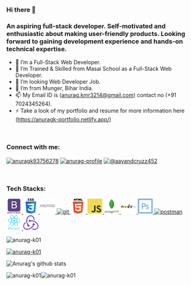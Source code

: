 ### Hi there 👋

### An aspiring full-stack developer. Self-motivated and enthusiastic about making user-friendly products. Looking forward to gaining development experience and hands-on technical expertise.

- 🔭 I’m a Full-Stack Web Developer.                                    
- 🌱 I’m Trained & Skilled from Masai School as a Full-Stack Web Developer.                 
- 👯 I’m looking Web Developer Job.
- 💬 I’m from Munger, Bihar India.
- 📫 My Email ID is (anurag.kmr3214@gmail.com) contact no (+91 7024345264).
- ⚡ Take a look of my portfolio and resume for more information here (https://anuragk-portfolio.netlify.app/)</div>
</br>
<h3 align="left">Connect with me:</h3>
<p align="left">
<a href="https://twitter.com/anuragk93756278" target="blank"><img align="center" src="https://raw.githubusercontent.com/rahuldkjain/github-profile-readme-generator/master/src/images/icons/Social/twitter.svg" alt="anuragk93756278" height="30" width="40" /></a>
<a href="https://linkedin.com/in/anurag-profile" target="blank"><img align="center" src="https://raw.githubusercontent.com/rahuldkjain/github-profile-readme-generator/master/src/images/icons/Social/linked-in-alt.svg" alt="anurag-profile" height="30" width="40" /></a>
<a href="https://medium.com/@aayandcruzz452" target="blank"><img align="center" src="https://raw.githubusercontent.com/rahuldkjain/github-profile-readme-generator/master/src/images/icons/Social/medium.svg" alt="@aayandcruzz452" height="30" width="40" /></a>
</p>
</br>
<h3 align="left">Tech Stacks:</h3>
<p align="left"> <a href="https://getbootstrap.com" target="_blank"> <img src="https://raw.githubusercontent.com/devicons/devicon/master/icons/bootstrap/bootstrap-plain-wordmark.svg" alt="bootstrap" width="40" height="40"/> </a> <a href="https://www.w3schools.com/css/" target="_blank"> <img src="https://raw.githubusercontent.com/devicons/devicon/master/icons/css3/css3-original-wordmark.svg" alt="css3" width="40" height="40"/> </a> <a href="https://expressjs.com" target="_blank"> <img src="https://raw.githubusercontent.com/devicons/devicon/master/icons/express/express-original-wordmark.svg" alt="express" width="40" height="40"/> </a> <a href="https://git-scm.com/" target="_blank"> <img src="https://www.vectorlogo.zone/logos/git-scm/git-scm-icon.svg" alt="git" width="40" height="40"/> </a> <a href="https://www.w3.org/html/" target="_blank"> <img src="https://raw.githubusercontent.com/devicons/devicon/master/icons/html5/html5-original-wordmark.svg" alt="html5" width="40" height="40"/> </a> <a href="https://developer.mozilla.org/en-US/docs/Web/JavaScript" target="_blank"> <img src="https://raw.githubusercontent.com/devicons/devicon/master/icons/javascript/javascript-original.svg" alt="javascript" width="40" height="40"/> </a> <a href="https://www.mongodb.com/" target="_blank"> <img src="https://raw.githubusercontent.com/devicons/devicon/master/icons/mongodb/mongodb-original-wordmark.svg" alt="mongodb" width="40" height="40"/> </a> <a href="https://nodejs.org" target="_blank"> <img src="https://raw.githubusercontent.com/devicons/devicon/master/icons/nodejs/nodejs-original-wordmark.svg" alt="nodejs" width="40" height="40"/> </a> <a href="https://www.photoshop.com/en" target="_blank"> <img src="https://raw.githubusercontent.com/devicons/devicon/master/icons/photoshop/photoshop-line.svg" alt="photoshop" width="40" height="40"/> </a> <a href="https://postman.com" target="_blank"> <img src="https://www.vectorlogo.zone/logos/getpostman/getpostman-icon.svg" alt="postman" width="40" height="40"/> </a> <a href="https://reactjs.org/" target="_blank"> <img src="https://raw.githubusercontent.com/devicons/devicon/master/icons/react/react-original-wordmark.svg" alt="react" width="40" height="40"/> </a> <a href="https://redux.js.org" target="_blank"> <img src="https://raw.githubusercontent.com/devicons/devicon/master/icons/redux/redux-original.svg" alt="redux" width="40" height="40"/> </a> </p>



<p align="left"> <img src="https://komarev.com/ghpvc/?username=anurag-k01&label=Profile%20views&color=0e75b6&style=flat" alt="anurag-k01" /> </p>

<p align="left"> <a href="https://github.com/ryo-ma/github-profile-trophy"><img src="https://github-profile-trophy.vercel.app/?username=anurag-k01" alt="anurag-k01" /></a> </p>


![Anurag's github stats](https://github-readme-stats.vercel.app/api?username=anurag-k01&show_icons=true&theme=radical&locale=en)

<p><img align="left" src="https://github-readme-stats.vercel.app/api/top-langs?username=anurag-k01&show_icons=true&locale=en&layout=compact&theme=radical" alt="anurag-k01" /></p>

<p><img align="left" src="https://github-readme-streak-stats.herokuapp.com/?user=anurag-k01&theme=radical" alt="anurag-k01" /></p>


  
